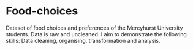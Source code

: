 # Food-choices
Dataset of food choices and preferences of the Mercyhurst University students. Data is raw and uncleaned. 
I aim to demonstrate the following skills: Data cleaning, organising, transformation and analysis. 

